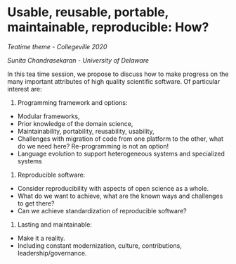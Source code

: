 # Usable, reusable, portable, maintainable, reproducible: How?

*Teatime theme - Collegeville 2020*

*Sunita Chandrasekaran - University of Delaware*

In this tea time session, we propose to discuss how to make progress on the many important attributes of high quality scientific software.  Of particular interest are:

1. Programming framework and options:
  - Modular frameworks,
  - Prior knowledge of the domain science,
  - Maintainability, portability, reusability, usability,
  - Challenges with migration of code from one platform to the other, what do we need here? Re-programming is not an option!
  - Language evolution to support heterogeneous systems and specialized systems

1. Reproducible software:
  - Consider reproducibility with aspects of open science as a whole.
  - What do we want to achieve, what are the known ways and challenges to get there?
  - Can we achieve standardization of reproducible software?

1. Lasting and maintainable:
  - Make it a reality.
  - Including constant modernization, culture, contributions, leadership/governance.
